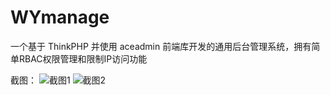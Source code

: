 # WYmanage

一个基于 ThinkPHP 并使用 aceadmin 前端库开发的通用后台管理系统，拥有简单RBAC权限管理和限制IP访问功能

截图：
![截图1](http://www.xujiantao.com/zuopin/image/max/WYmanage1.jpg)
![截图2](http://www.xujiantao.com/zuopin/image/max/WYmanage2.jpg)
